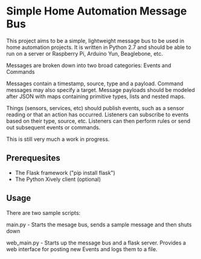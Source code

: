 Simple Home Automation Message Bus
==================================

This project aims to be a simple, lightweight message bus to be used
in home automation projects. It is written in Python 2.7 and should
be able to run on a server or Raspberry Pi, Arduino Yun, Beaglebone, etc.

Messages are broken down into two broad categories: Events and Commands

Messages contain a timestamp, source, type and a payload. Command messages may
also specify a target. Message payloads should be modeled after JSON with
maps containing primitive types, lists and nested maps.

Things (sensors, services, etc) should publish events, such as a sensor reading
or that an action has occurred. Listeners can subscribe to events based on their
type, source, etc. Listeners can then perform rules or send out subsequent
events or commands.

This is still very much a work in progress.

Prerequesites
-----------

- The Flask framework ("pip install flask")
- The Python Xively client (optional)

Usage
-----

There are two sample scripts:

main.py - Starts the mesage bus, sends a sample message and then shuts down

web_main.py - Starts up the message bus and a flask server. Provides a web
interface for posting new Events and logs them to a file.